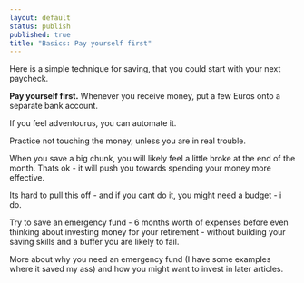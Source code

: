 ```yaml
---
layout: default
status: publish
published: true
title: "Basics: Pay yourself first"
---
```

Here is a simple technique for saving, that you could start with your next paycheck.

**Pay yourself first.** Whenever you receive money, put a few Euros onto a separate bank account.

If you feel adventourus, you can automate it.

Practice not touching the money, unless you are in real trouble.

When you save a big chunk, you will likely feel a little broke at the end of the month. Thats ok - it will push you towards spending your money more effective.

Its hard to pull this off - and if you cant do it, you might need a budget - i do.

Try to save an emergency fund - 6 months worth of expenses before even thinking about investing money for your retirement - without building your saving skills and a buffer you are likely to fail.

More about why you need an emergency fund (I have some examples where it saved my ass) and how you might want to invest in later articles.